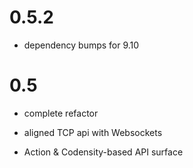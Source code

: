 0.5.2
===
* dependency bumps for 9.10

0.5
===
* complete refactor

* aligned TCP api with Websockets

* Action & Codensity-based API surface

